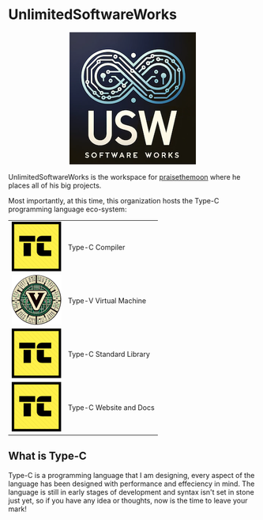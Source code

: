 # UnlimitedSoftwareWorks

<center>

![](assets/logo-xs.png)

</center>

UnlimitedSoftwareWorks is the workspace for [praisethemoon](https://praisethemoon.org) where he places all of his big projects. 

Most importantly, at this time, this organization hosts the Type-C programming language eco-system:

<table>
    <tr>
        <td>
            <img src="assets/type-c-v2.png" height="100"/>
        </td>
        <td>
            Type-C Compiler
        </td>
    </tr>
    <tr>
        <td>
            <img src="assets/type-v-circular-xs.png" height="100"/>
        </td>
        <td>
            Type-V Virtual Machine
        </td>
    </tr>
    <tr>
        <td>
            <img src="assets/type-c-v2.png" height="100"/>
        </td>
        <td>
            Type-C Standard Library
        </td>
    </tr>
    <tr>
        <td>
            <img src="assets/type-c-v2.png" height="100"/>
        </td>
        <td>
            Type-C Website and Docs
        </td>
    </tr>
</table>


## What is Type-C

Type-C is a programming language that I am designing, every aspect of the language has been designed with performance and effeciency in mind.
The language is still in early stages of development and syntax isn't set in stone just yet, so if you have any idea or thoughts, now is the time to leave your mark! 